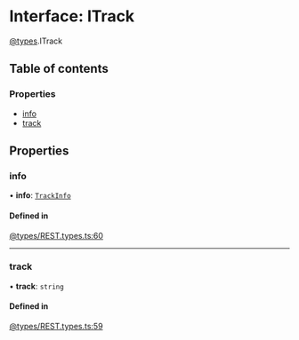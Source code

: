 # Interface: ITrack

[@types](../types.md).ITrack

## Table of contents

### Properties

- [info](types.ITrack.md#info)
- [track](types.ITrack.md#track)

## Properties

### info

• **info**: [`TrackInfo`](../types.md#trackinfo)

#### Defined in

[@types/REST.types.ts:60](https://github.com/hmes98318/LavaShark/blob/cb14d9b/src/@types/REST.types.ts#L60)

___

### track

• **track**: `string`

#### Defined in

[@types/REST.types.ts:59](https://github.com/hmes98318/LavaShark/blob/cb14d9b/src/@types/REST.types.ts#L59)
